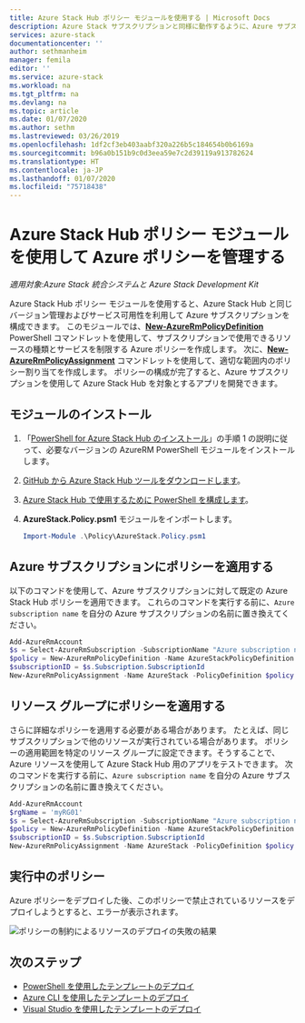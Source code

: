 ```yaml
---
title: Azure Stack Hub ポリシー モジュールを使用する | Microsoft Docs
description: Azure Stack サブスクリプションと同様に動作するように、Azure サブスクリプションを制限する方法を説明します。
services: azure-stack
documentationcenter: ''
author: sethmanheim
manager: femila
editor: ''
ms.service: azure-stack
ms.workload: na
ms.tgt_pltfrm: na
ms.devlang: na
ms.topic: article
ms.date: 01/07/2020
ms.author: sethm
ms.lastreviewed: 03/26/2019
ms.openlocfilehash: 1df2cf3eb403aabf320a226b5c184654b0b6169a
ms.sourcegitcommit: b96a0b151b9c0d3eea59e7c2d39119a913782624
ms.translationtype: HT
ms.contentlocale: ja-JP
ms.lasthandoff: 01/07/2020
ms.locfileid: "75718438"
---
```

# <a name="manage-azure-policy-using-the-azure-stack-hub-policy-module"></a>Azure Stack Hub ポリシー モジュールを使用して Azure ポリシーを管理する

*適用対象:Azure Stack 統合システムと Azure Stack Development Kit*

Azure Stack Hub ポリシー モジュールを使用すると、Azure Stack Hub と同じバージョン管理およびサービス可用性を利用して Azure サブスクリプションを構成できます。 このモジュールでは、[**New-AzureRmPolicyDefinition**](/powershell/module/azurerm.resources/new-azurermpolicydefinition) PowerShell コマンドレットを使用して、サブスクリプションで使用できるリソースの種類とサービスを制限する Azure ポリシーを作成します。 次に、[**New-AzureRmPolicyAssignment**](/powershell/module/azurerm.resources/new-azurermpolicyassignment) コマンドレットを使用して、適切な範囲内のポリシー割り当てを作成します。 ポリシーの構成が完了すると、Azure サブスクリプションを使用して Azure Stack Hub を対象とするアプリを開発できます。

## <a name="install-the-module"></a>モジュールのインストール

1. 「[PowerShell for Azure Stack Hub のインストール](../operator/azure-stack-powershell-install.md)」の手順 1 の説明に従って、必要なバージョンの AzureRM PowerShell モジュールをインストールします。
2. [GitHub から Azure Stack Hub ツールをダウンロードします](../operator/azure-stack-powershell-download.md)。
3. [Azure Stack Hub で使用するために PowerShell を構成します](azure-stack-powershell-configure-user.md)。
4. **AzureStack.Policy.psm1** モジュールをインポートします。

   ```powershell
   Import-Module .\Policy\AzureStack.Policy.psm1
   ```

## <a name="apply-policy-to-azure-subscription"></a>Azure サブスクリプションにポリシーを適用する

以下のコマンドを使用して、Azure サブスクリプションに対して既定の Azure Stack Hub ポリシーを適用できます。 これらのコマンドを実行する前に、`Azure subscription name` を自分の Azure サブスクリプションの名前に置き換えてください。

```powershell
Add-AzureRmAccount
$s = Select-AzureRmSubscription -SubscriptionName "Azure subscription name"
$policy = New-AzureRmPolicyDefinition -Name AzureStackPolicyDefinition -Policy (Get-AzsPolicy)
$subscriptionID = $s.Subscription.SubscriptionId
New-AzureRmPolicyAssignment -Name AzureStack -PolicyDefinition $policy -Scope /subscriptions/$subscriptionID
```

## <a name="apply-policy-to-a-resource-group"></a>リソース グループにポリシーを適用する

さらに詳細なポリシーを適用する必要がある場合があります。 たとえば、同じサブスクリプションで他のリソースが実行されている場合があります。 ポリシーの適用範囲を特定のリソース グループに設定できます。そうすることで、Azure リソースを使用して Azure Stack Hub 用のアプリをテストできます。 次のコマンドを実行する前に、`Azure subscription name` を自分の Azure サブスクリプションの名前に置き換えてください。

```powershell
Add-AzureRmAccount
$rgName = 'myRG01'
$s = Select-AzureRmSubscription -SubscriptionName "Azure subscription name"
$policy = New-AzureRmPolicyDefinition -Name AzureStackPolicyDefinition -Policy (Get-AzsPolicy)
$subscriptionID = $s.Subscription.SubscriptionId
New-AzureRmPolicyAssignment -Name AzureStack -PolicyDefinition $policy -Scope /subscriptions/$subscriptionID/resourceGroups/$rgName
```

## <a name="policy-in-action"></a>実行中のポリシー

Azure ポリシーをデプロイした後、このポリシーで禁止されているリソースをデプロイしようとすると、エラーが表示されます。

![ポリシーの制約によるリソースのデプロイの失敗の結果](./media/azure-stack-policy-module/image1.png)

## <a name="next-steps"></a>次のステップ

* [PowerShell を使用したテンプレートのデプロイ](azure-stack-deploy-template-powershell.md)
* [Azure CLI を使用したテンプレートのデプロイ](azure-stack-deploy-template-command-line.md)
* [Visual Studio を使用したテンプレートのデプロイ](azure-stack-deploy-template-visual-studio.md)
